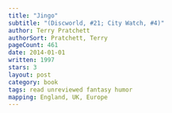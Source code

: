 ```yaml
---
title: "Jingo"
subtitle: "(Discworld, #21; City Watch, #4)"
author: Terry Pratchett
authorSort: Pratchett, Terry
pageCount: 461
date: 2014-01-01
written: 1997
stars: 3
layout: post
category: book
tags: read unreviewed fantasy humor
mapping: England, UK, Europe
---
```

